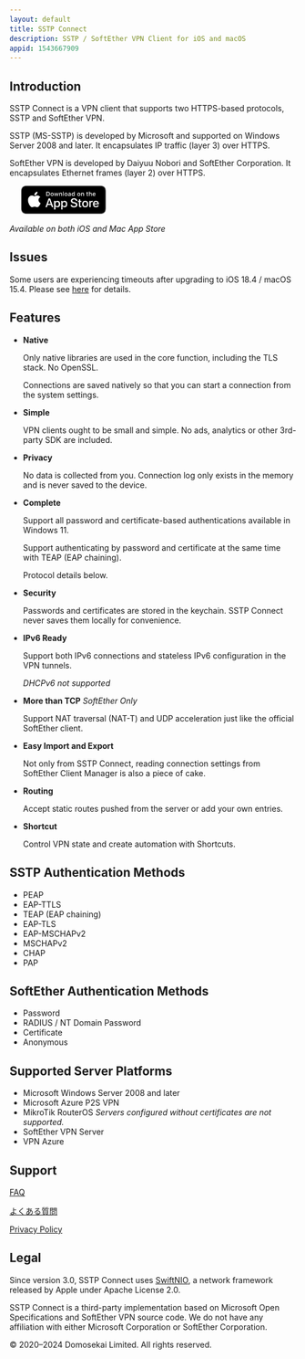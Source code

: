 ```yaml
---
layout: default
title: SSTP Connect
description: SSTP / SoftEther VPN Client for iOS and macOS
appid: 1543667909
---
```


## Introduction

SSTP Connect is a VPN client that supports two HTTPS-based protocols, SSTP and SoftEther VPN.

SSTP (MS-SSTP) is developed by Microsoft and supported on Windows Server 2008 and later. It encapsulates IP traffic (layer 3) over HTTPS.

SoftEther VPN is developed by Daiyuu Nobori and SoftEther Corporation. It encapsulates Ethernet frames (layer 2) over HTTPS.

<a href='https://apps.apple.com/us/app/sstp-connect/id1543667909?itsct=apps_box&itscg=30200'><img alt='Download on the App Store' height="50" hspace="20" src='Download_on_the_App_Store_Badge_US-UK_RGB_blk_092917.svg'/></a>

*Available on both iOS and Mac App Store*

## Issues

  Some users are experiencing timeouts after upgrading to iOS 18.4 / macOS 15.4.
  Please see [here](ios184.html) for details.
  
## Features

- **Native**

  Only native libraries are used in the core function, including the TLS stack. No OpenSSL.
  
  Connections are saved natively so that you can start a connection from the system settings.

- **Simple**
  
  VPN clients ought to be small and simple. No ads, analytics or other 3rd-party SDK are included.

- **Privacy**

  No data is collected from you. Connection log only exists in the memory and is never saved to the device.

- **Complete**
  
  Support all password and certificate-based authentications available in Windows 11.
  
  Support authenticating by password and certificate at the same time with TEAP (EAP chaining).
  
  Protocol details below.

- **Security**
  
  Passwords and certificates are stored in the keychain. SSTP Connect never saves them locally for convenience.

- **IPv6 Ready**

  Support both IPv6 connections and stateless IPv6 configuration in the VPN tunnels.
  
  *DHCPv6 not supported*

- **More than TCP** *SoftEther Only*

  Support NAT traversal (NAT-T) and UDP acceleration just like the official SoftEther client.
  
- **Easy Import and Export**

  Not only from SSTP Connect, reading connection settings from SoftEther Client Manager is also a piece of cake.

- **Routing**

  Accept static routes pushed from the server or add your own entries.
  
- **Shortcut**

  Control VPN state and create automation with Shortcuts.

## SSTP Authentication Methods

- PEAP
- EAP-TTLS
- TEAP (EAP chaining)
- EAP-TLS
- EAP-MSCHAPv2
- MSCHAPv2
- CHAP
- PAP

## SoftEther Authentication Methods

- Password
- RADIUS / NT Domain Password
- Certificate
- Anonymous

## Supported Server Platforms

- Microsoft Windows Server 2008 and later
- Microsoft Azure P2S VPN
- MikroTik RouterOS  *Servers configured without certificates are not supported.*
- SoftEther VPN Server
- VPN Azure

## Support

[FAQ](help.html)

[よくある質問](help-ja.html)

[Privacy Policy](privacy.html)

## Legal

Since version 3.0, SSTP Connect uses [SwiftNIO](https://github.com/apple/swift-nio), a network framework released by Apple under Apache License 2.0.

SSTP Connect is a third-party implementation based on Microsoft Open Specifications and SoftEther VPN source code. 
We do not have any affiliation with either Microsoft Corporation or SoftEther Corporation.
  
© 2020–2024 Domosekai Limited.  All rights reserved.
